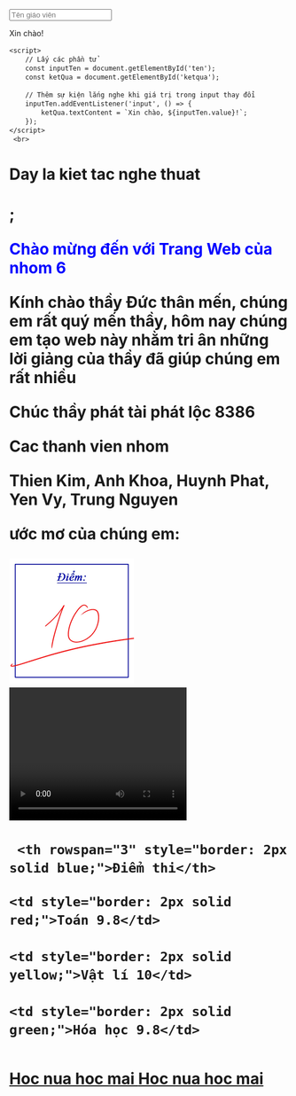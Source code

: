 <!DOCTYPE html>
<html>
<head>
        <input type="text" id="ten" placeholder="Tên giáo viên">
    <p id="ketqua">Xin chào!</p>

    <script>
        // Lấy các phần tử
        const inputTen = document.getElementById('ten');
        const ketQua = document.getElementById('ketqua');

        // Thêm sự kiện lắng nghe khi giá trị trong input thay đổi
        inputTen.addEventListener('input', () => {
            ketQua.textContent = `Xin chào, ${inputTen.value}!`;
        });
    </script>
     <br>
 <h1> Day la kiet tac nghe thuat <h1>
 <link rel="stylesheet" href="style.css">;
</head>
<head>
<body>
       <p style="color: blue;">Chào mừng đến với Trang Web của nhom 6</p>
   <p style="color: red:"> Kính chào thầy Đức thân mến, chúng em rất quý mến thầy, hôm nay chúng em tạo web này nhằm tri ân những lời giảng của thầy đã giúp chúng em rất nhiều</p>
    <p style="color: yellow:"> Chúc thầy phát tài phát lộc 8386</p>
 <p>Cac thanh vien nhom<p>
                  <p1>Thien Kim, Anh Khoa, Huynh Phat, Yen Vy, Trung Nguyen</p1>
   <p> ước mơ của chúng em: <p>
  <img src="images.png">
 <video width="320" height="240" controls>
 <source src="lop.mp4" type="video/mp4">
 <source src="lop.ogg" type="video/ogg">
 Your browser does not support the video tag
 </video>
   <table style="border-collapse: collapse;">
  <tr>

     <th rowspan="3" style="border: 2px solid blue;">Điểm thi</th>

  </tr>

  <tr>

    <td style="border: 2px solid red;">Toán 9.8</td>

    <td style="border: 2px solid yellow;">Vật lí 10</td>

    <td style="border: 2px solid green;">Hóa học 9.8</td>

  </tr>

</table>
   <a href="https://www.vietjack.com/">Hoc nua hoc mai </a>
   <a href="https://www.canva.com/design/DAGWUno2RiE/Ek5QNr1wtd8SDvla8EMnpg/edit/">Hoc nua hoc mai </a>
<body>
</html>
